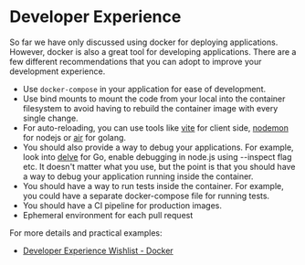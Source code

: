 # Developer Experience

So far we have only discussed using docker for deploying applications. However, docker is also a great tool for developing applications. There are a few different recommendations that you can adopt to improve your development experience.

- Use `docker-compose` in your application for ease of development.
- Use bind mounts to mount the code from your local into the container filesystem to avoid having to rebuild the container image with every single change.
- For auto-reloading, you can use tools like [vite](https://vitejs.dev/) for client side, [nodemon](https://nodemon.io/) for nodejs or [air](https://github.com/cosmtrek/air) for golang.
- You should also provide a way to debug your applications. For example, look into [delve](https://github.com/go-delve/delve) for Go, enable debugging in node.js using --inspect flag etc. It doesn't matter what you use, but the point is that you should have a way to debug your application running inside the container.
- You should have a way to run tests inside the container. For example, you could have a separate docker-compose file for running tests.
- You should have a CI pipeline for production images.
- Ephemeral environment for each pull request

For more details and practical examples:

- [Developer Experience Wishlist - Docker](https://courses.devopsdirective.com/docker-beginner-to-pro/lessons/11-development-workflow/00-devx-wishlist#key-devx-features)
